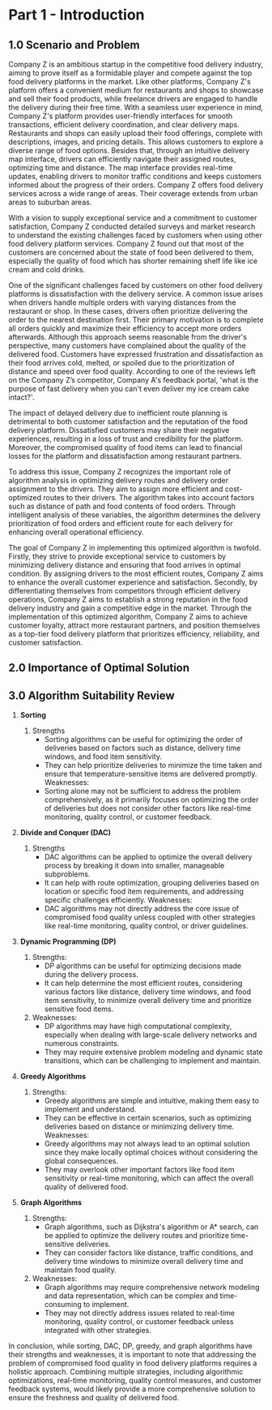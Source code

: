 # Part 1 - Introduction
## 1.0 Scenario and Problem

Company Z is an ambitious startup in the competitive food delivery industry, aiming to prove itself as a formidable player and compete against the top food delivery platforms in the market. Like other platforms, Company Z's platform offers a convenient medium for restaurants and shops to showcase and sell their food products, while freelance drivers are engaged to handle the delivery during their free time. With a seamless user experience in mind, Company Z's platform provides user-friendly interfaces for smooth transactions, efficient delivery coordination, and clear delivery maps. Restaurants and shops can easily upload their food offerings, complete with descriptions, images, and pricing details. This allows customers to explore a diverse range of food options. Besides that, through an intuitive delivery map interface, drivers can efficiently navigate their assigned routes, optimizing time and distance. The map interface provides real-time updates, enabling drivers to monitor traffic conditions and keeps customers informed about the progress of their orders. Company Z offers food delivery services across a wide range of areas. Their coverage extends from urban areas to suburban areas. 

With a vision to supply exceptional service and a commitment to customer satisfaction, Company Z conducted detailed surveys and market research to understand the existing challenges faced by customers when using other food delivery platform services. Company Z found out that most of the customers are concerned about the state of food been delivered to them, especially the quality of food which has shorter remaining shelf life like ice cream and cold drinks. 
  
One of the significant challenges faced by customers on other food delivery platforms is dissatisfaction with the delivery service. A common issue arises when drivers handle multiple orders with varying distances from the restaurant or shop. In these cases, drivers often prioritize delivering the order to the nearest destination first. Their primary motivation is to complete all orders quickly and maximize their efficiency to accept more orders afterwards. Although this approach seems reasonable from the driver's perspective, many customers have complained about the quality of the delivered food. Customers have expressed frustration and dissatisfaction as their food arrives cold, melted, or spoiled due to the prioritization of distance and speed over food quality. According to one of the reviews left on the Company Z’s competitor, Company A's feedback portal, 'what is the purpose of fast delivery when you can't even deliver my ice cream cake intact?'. 

The impact of delayed delivery due to inefficient route planning is detrimental to both customer satisfaction and the reputation of the food delivery platform. Dissatisfied customers may share their negative experiences, resulting in a loss of trust and credibility for the platform. Moreover, the compromised quality of food items can lead to financial losses for the platform and dissatisfaction among restaurant partners.
 
To address this issue, Company Z recognizes the important role of algorithm analysis in optimizing delivery routes and delivery order assignment to the drivers. They aim to assign more efficient and cost-optimized routes to their drivers. The algorithm takes into account factors such as distance of path and food contents of food orders. Through intelligent analysis of these variables, the algorithm determines the delivery prioritization of food orders and efficient route for each delivery for enhancing overall operational efficiency.
 
The goal of Company Z in implementing this optimized algorithm is twofold. Firstly, they strive to provide exceptional service to customers by minimizing delivery distance and ensuring that food arrives in optimal condition. By assigning drivers to the most efficient routes, Company Z aims to enhance the overall customer experience and satisfaction. Secondly, by differentiating themselves from competitors through efficient delivery operations, Company Z aims to establish a strong reputation in the food delivery industry and gain a competitive edge in the market. Through the implementation of this optimized algorithm, Company Z aims to achieve customer loyalty, attract more restaurant partners, and position themselves as a top-tier food delivery platform that prioritizes efficiency, reliability, and customer satisfaction.


## 2.0 Importance of Optimal Solution

## 3.0 Algorithm Suitability Review


1.	**Sorting**
    1. Strengths
       - Sorting algorithms can be useful for optimizing the order of deliveries based on factors such as distance, delivery time windows, and food item sensitivity.
       - They can help prioritize deliveries to minimize the time taken and ensure that temperature-sensitive items are delivered promptly. Weaknesses:
       - Sorting alone may not be sufficient to address the problem comprehensively, as it primarily focuses on optimizing the order of deliveries but does not consider other factors like real-time monitoring, quality control, or customer feedback.


2.	**Divide and Conquer (DAC)** 
    1. Strengths
       - DAC algorithms can be applied to optimize the overall delivery process by breaking it down into smaller, manageable subproblems. 
       - It can help with route optimization, grouping deliveries based on location or specific food item requirements, and addressing specific challenges efficiently. Weaknesses:
       - DAC algorithms may not directly address the core issue of compromised food quality unless coupled with other strategies like real-time monitoring, quality control, or driver guidelines.


3.	**Dynamic Programming (DP)** 
    1. Strengths:
       - DP algorithms can be useful for optimizing decisions made during the delivery process.
       - It can help determine the most efficient routes, considering various factors like distance, delivery time windows, and food item sensitivity, to minimize overall delivery time and prioritize sensitive food items. 
    2. Weaknesses:
       - DP algorithms may have high computational complexity, especially when dealing with large-scale delivery networks and numerous constraints.
       - They may require extensive problem modeling and dynamic state transitions, which can be challenging to implement and maintain.


4.	**Greedy Algorithms**
    1. Strengths:
       - Greedy algorithms are simple and intuitive, making them easy to implement and understand.
       - They can be effective in certain scenarios, such as optimizing deliveries based on distance or minimizing delivery time. 
        Weaknesses:
       - Greedy algorithms may not always lead to an optimal solution since they make locally optimal choices without considering the global consequences.
       - They may overlook other important factors like food item sensitivity or real-time monitoring, which can affect the overall quality of delivered food.

5.	**Graph Algorithms** 
    1. Strengths:
       - Graph algorithms, such as Dijkstra's algorithm or A* search, can be applied to optimize the delivery routes and prioritize time-sensitive deliveries.
       - They can consider factors like distance, traffic conditions, and delivery time windows to minimize overall delivery time and maintain food quality. 
    2. Weaknesses:
       - Graph algorithms may require comprehensive network modeling and data representation, which can be complex and time-consuming to implement.
       - They may not directly address issues related to real-time monitoring, quality control, or customer feedback unless integrated with other strategies.

In conclusion, while sorting, DAC, DP, greedy, and graph algorithms have their strengths and weaknesses, it is important to note that addressing the problem of compromised food quality in food delivery platforms requires a holistic approach. Combining multiple strategies, including algorithmic optimizations, real-time monitoring, quality control measures, and customer feedback systems, would likely provide a more comprehensive solution to ensure the freshness and quality of delivered food.
